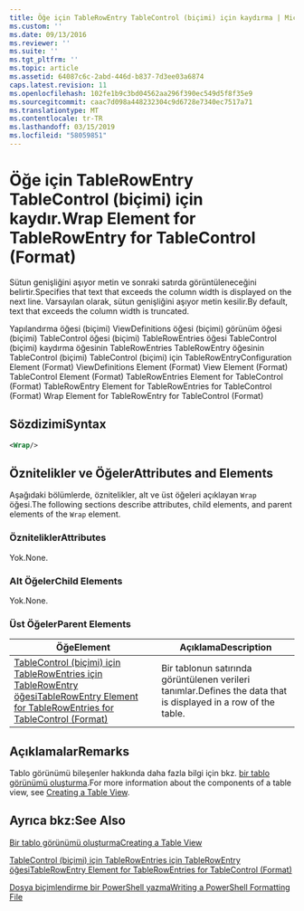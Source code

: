 ```yaml
---
title: Öğe için TableRowEntry TableControl (biçimi) için kaydırma | Microsoft Docs
ms.custom: ''
ms.date: 09/13/2016
ms.reviewer: ''
ms.suite: ''
ms.tgt_pltfrm: ''
ms.topic: article
ms.assetid: 64087c6c-2abd-446d-b837-7d3ee03a6874
caps.latest.revision: 11
ms.openlocfilehash: 102fe1b9c3bd04562aa296f390ec549d5f8f35e9
ms.sourcegitcommit: caac7d098a448232304c9d6728e7340ec7517a71
ms.translationtype: MT
ms.contentlocale: tr-TR
ms.lasthandoff: 03/15/2019
ms.locfileid: "58059851"
---
```

# <a name="wrap-element-for-tablerowentry-for-tablecontrol--format"></a><span data-ttu-id="7a132-102">Öğe için TableRowEntry TableControl (biçimi) için kaydır.</span><span class="sxs-lookup"><span data-stu-id="7a132-102">Wrap Element for TableRowEntry for TableControl  (Format)</span></span>

<span data-ttu-id="7a132-103">Sütun genişliğini aşıyor metin ve sonraki satırda görüntüleneceğini belirtir.</span><span class="sxs-lookup"><span data-stu-id="7a132-103">Specifies that text that exceeds the column width is displayed on the next line.</span></span> <span data-ttu-id="7a132-104">Varsayılan olarak, sütun genişliğini aşıyor metin kesilir.</span><span class="sxs-lookup"><span data-stu-id="7a132-104">By default, text that exceeds the column width is truncated.</span></span>

<span data-ttu-id="7a132-105">Yapılandırma öğesi (biçimi) ViewDefinitions öğesi (biçimi) görünüm öğesi (biçimi) TableControl öğesi (biçimi) TableRowEntries öğesi TableControl (biçimi) kaydırma öğesinin TableRowEntries TableRowEntry öğesinin TableControl (biçimi) TableControl (biçimi) için TableRowEntry</span><span class="sxs-lookup"><span data-stu-id="7a132-105">Configuration Element (Format) ViewDefinitions Element (Format) View Element (Format) TableControl Element (Format) TableRowEntries Element for TableControl (Format) TableRowEntry Element for TableRowEntries for TableControl (Format) Wrap Element for TableRowEntry for TableControl (Format)</span></span>

## <a name="syntax"></a><span data-ttu-id="7a132-106">Sözdizimi</span><span class="sxs-lookup"><span data-stu-id="7a132-106">Syntax</span></span>

```xml
<Wrap/>
```

## <a name="attributes-and-elements"></a><span data-ttu-id="7a132-107">Öznitelikler ve Öğeler</span><span class="sxs-lookup"><span data-stu-id="7a132-107">Attributes and Elements</span></span>

<span data-ttu-id="7a132-108">Aşağıdaki bölümlerde, öznitelikler, alt ve üst öğeleri açıklayan `Wrap` öğesi.</span><span class="sxs-lookup"><span data-stu-id="7a132-108">The following sections describe attributes, child elements, and parent elements of the `Wrap` element.</span></span>

### <a name="attributes"></a><span data-ttu-id="7a132-109">Öznitelikler</span><span class="sxs-lookup"><span data-stu-id="7a132-109">Attributes</span></span>

<span data-ttu-id="7a132-110">Yok.</span><span class="sxs-lookup"><span data-stu-id="7a132-110">None.</span></span>

### <a name="child-elements"></a><span data-ttu-id="7a132-111">Alt Öğeler</span><span class="sxs-lookup"><span data-stu-id="7a132-111">Child Elements</span></span>

<span data-ttu-id="7a132-112">Yok.</span><span class="sxs-lookup"><span data-stu-id="7a132-112">None.</span></span>

### <a name="parent-elements"></a><span data-ttu-id="7a132-113">Üst Öğeler</span><span class="sxs-lookup"><span data-stu-id="7a132-113">Parent Elements</span></span>

|<span data-ttu-id="7a132-114">Öğe</span><span class="sxs-lookup"><span data-stu-id="7a132-114">Element</span></span>|<span data-ttu-id="7a132-115">Açıklama</span><span class="sxs-lookup"><span data-stu-id="7a132-115">Description</span></span>|
|-------------|-----------------|
|[<span data-ttu-id="7a132-116">TableControl (biçimi) için TableRowEntries için TableRowEntry öğesi</span><span class="sxs-lookup"><span data-stu-id="7a132-116">TableRowEntry Element for TableRowEntries for TableControl (Format)</span></span>](./tablerowentry-element-for-tablerowentries-for-tablecontrol-format.md)|<span data-ttu-id="7a132-117">Bir tablonun satırında görüntülenen verileri tanımlar.</span><span class="sxs-lookup"><span data-stu-id="7a132-117">Defines the data that is displayed in a row of the table.</span></span>|

## <a name="remarks"></a><span data-ttu-id="7a132-118">Açıklamalar</span><span class="sxs-lookup"><span data-stu-id="7a132-118">Remarks</span></span>

<span data-ttu-id="7a132-119">Tablo görünümü bileşenler hakkında daha fazla bilgi için bkz. [bir tablo görünümü oluşturma](./creating-a-table-view.md).</span><span class="sxs-lookup"><span data-stu-id="7a132-119">For more information about the components of a table view, see [Creating a Table View](./creating-a-table-view.md).</span></span>

## <a name="see-also"></a><span data-ttu-id="7a132-120">Ayrıca bkz:</span><span class="sxs-lookup"><span data-stu-id="7a132-120">See Also</span></span>

[<span data-ttu-id="7a132-121">Bir tablo görünümü oluşturma</span><span class="sxs-lookup"><span data-stu-id="7a132-121">Creating a Table View</span></span>](./creating-a-table-view.md)

[<span data-ttu-id="7a132-122">TableControl (biçimi) için TableRowEntries için TableRowEntry öğesi</span><span class="sxs-lookup"><span data-stu-id="7a132-122">TableRowEntry Element for TableRowEntries for TableControl (Format)</span></span>](./tablerowentry-element-for-tablerowentries-for-tablecontrol-format.md)

[<span data-ttu-id="7a132-123">Dosya biçimlendirme bir PowerShell yazma</span><span class="sxs-lookup"><span data-stu-id="7a132-123">Writing a PowerShell Formatting File</span></span>](./writing-a-powershell-formatting-file.md)
